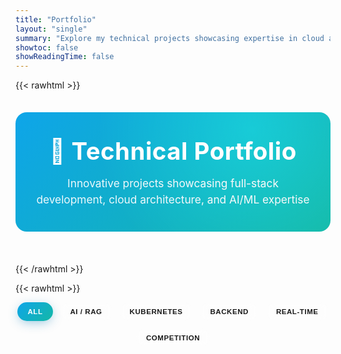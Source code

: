```yaml
---
title: "Portfolio"
layout: "single"
summary: "Explore my technical projects showcasing expertise in cloud architecture, AI/ML, and full-stack development"
showtoc: false
showReadingTime: false
---
```


{{< rawhtml >}}
<style>
:root {
    --gradient-a: #0ea5e9; /* sky-500 */
    --gradient-b: #14b8a6; /* teal-500 */
    --gradient-accent: linear-gradient(135deg, var(--gradient-a) 0%, var(--gradient-b) 100%);
  --glass-bg: rgba(255,255,255,0.55);
  --glass-border: rgba(255,255,255,0.35);
  --glass-shadow: 0 8px 32px rgba(31,38,135,0.12);
  --radius-lg: 18px;
  --radius-sm: 6px;
  --transition: 0.35s cubic-bezier(.34,.9,.41,.99);
}
[data-theme='dark'] :root, body.dark :root { /* fallback if theme toggles add class */ }

body.dark .project-card { background: rgba(20,22,34,0.65); backdrop-filter: blur(14px) saturate(140%); }
body.dark .skills-section { background: rgba(40,44,58,0.55); }

.portfolio-intro {
  text-align:center;
  margin:2.2rem 0 3.2rem;
  padding:2.4rem 2rem;
  background:var(--gradient-accent);
  border-radius:var(--radius-lg);
  color:#fff;
  position:relative;
  overflow:hidden;
}
.portfolio-intro:after{
  content:"";position:absolute;inset:0;background:radial-gradient(circle at 75% 15%,rgba(255,255,255,.35),transparent 60%);mix-blend-mode:overlay;pointer-events:none;
}
.portfolio-intro h2{margin:0 0 1rem;font-size:clamp(2rem,4vw,2.75rem);font-weight:700;letter-spacing:.5px;}
.portfolio-intro p{font-size:1.08rem;opacity:.92;margin:0;max-width:780px;margin-inline:auto;line-height:1.5;}

.toolbar {display:flex;flex-wrap:wrap;gap:.75rem;align-items:center;justify-content:center;margin:0 0 2.2rem;}
.filter-btn{background:var(--code-bg);border:1px solid var(--border);padding:.55rem 1rem;border-radius:30px;font-size:.72rem;letter-spacing:.55px;text-transform:uppercase;cursor:pointer;position:relative;font-weight:600;color:var(--secondary);transition:var(--transition);backdrop-filter:blur(6px);} 
.filter-btn.active,.filter-btn:hover{background:var(--gradient-accent);color:#fff;border-color:transparent;box-shadow:0 4px 18px -3px rgba(4,120,180,.45);} 

/* density toggle removed */

.project-grid{display:grid;grid-template-columns:repeat(auto-fit,minmax(360px,1fr));gap:2.1rem;margin:2.2rem 0;}

.project-card{background:var(--glass-bg);backdrop-filter:blur(18px) saturate(160%);-webkit-backdrop-filter:blur(18px) saturate(160%);border:1px solid var(--glass-border);border-radius:var(--radius-lg);padding:1.9rem 1.75rem;box-shadow:var(--glass-shadow);transition:var(--transition);position:relative;overflow:hidden;isolation:isolate;display:flex;flex-direction:column;min-height:340px;}
.project-card:before{content:"";position:absolute;inset:0;background:linear-gradient(140deg,rgba(255,255,255,.28),rgba(255,255,255,0) 55%);opacity:.55;pointer-events:none;}
.project-card:after{content:"";position:absolute;top:0;left:0;right:0;height:4px;background:linear-gradient(90deg,var(--gradient-a),var(--gradient-b));opacity:.9;}
.project-card:hover{transform:translateY(-6px) scale(1.012);box-shadow:0 18px 55px -15px rgba(0,0,0,.28);}
/* Removed gradient hover effect on titles as requested */
/* .project-card:hover .project-title{background:linear-gradient(90deg,var(--gradient-a),var(--gradient-b));-webkit-background-clip:text;color:transparent;} */

.badge-row{display:flex;flex-wrap:wrap;gap:.4rem;margin-bottom:.9rem;}
.meta-badge{font-size:.62rem;font-weight:700;letter-spacing:.5px;padding:.35rem .55rem;border-radius:6px;text-transform:uppercase;background:linear-gradient(120deg,#313a5c,#1f2435);color:#cbd5e1;border:1px solid #3c4869;box-shadow:0 1px 3px rgba(0,0,0,.4);}
.meta-badge.accent{background:linear-gradient(120deg,var(--gradient-a),var(--gradient-b));color:#fff;border:none;}
.meta-badge.alt{background:#12a34a;border:none;color:#fff;}

.project-header{margin:0 0 1.1rem;}
.project-title{font-size:1.35rem;font-weight:700;margin:0 0 .55rem;color:var(--primary);line-height:1.25;transition:var(--transition);}
.project-description{color:var(--secondary);line-height:1.55;margin-bottom:1.1rem;font-size:.95rem;}

.tech-stack{display:flex;flex-wrap:wrap;gap:.45rem;margin:.75rem 0 1.1rem;}
.tech-badge{background:linear-gradient(135deg,var(--gradient-a),var(--gradient-b));color:#fff;padding:.42rem .75rem;border-radius:18px;font-size:.72rem;font-weight:600;letter-spacing:.3px;box-shadow:0 2px 6px -1px rgba(118,75,162,.45);}

.skills-section{background:var(--code-bg);padding:.85rem .9rem;border-radius:12px;margin-top:auto;border:1px solid var(--border);}
.skills-title{font-weight:600;margin:0 0 .35rem;color:var(--primary);font-size:.75rem;letter-spacing:.6px;text-transform:uppercase;}
.skills-list{color:var(--secondary);font-size:.72rem;line-height:1.35;}

.project-links{display:flex;gap:.75rem;margin-top:1.05rem;flex-wrap:wrap;}
.project-link{display:inline-flex;align-items:center;gap:.5rem;padding:.55rem 1rem;border-radius:9px;text-decoration:none;font-weight:600;font-size:.73rem;letter-spacing:.3px;transition:var(--transition);position:relative;}
.project-link:focus-visible{outline:2px solid var(--gradient-a);outline-offset:2px;}
.github-link{background:var(--code-bg);color:var(--content);border:1px solid var(--border);}
.github-link:hover{background:#333;color:#fff;}
.demo-link{background:var(--gradient-accent);color:#fff;}
.demo-link:hover{transform:translateY(-2px) scale(1.03);} 
.medium-link{background:#12a34a;color:#fff;}
.medium-link:hover{background:#0e8a3e;}

.enter-anim{opacity:0;transform:translateY(18px) scale(.98);}
.enter-anim.visible{opacity:1;transform:translateY(0) scale(1);transition:var(--transition);}

/* compact view removed */

@media (max-width: 860px){
  .project-grid{grid-template-columns:repeat(auto-fit,minmax(260px,1fr));}
}
@media (max-width: 600px){
  .portfolio-intro{padding:1.8rem 1.2rem;}
  .project-grid{gap:1.4rem;}
  .project-card{padding:1.25rem 1.1rem;}
  .project-title{font-size:1.15rem;}
  .tech-badge{font-size:.65rem;padding:.35rem .6rem;}
}
</style>

<div class="portfolio-intro">
    <h2>🚀 Technical Portfolio</h2>
    <p>Innovative projects showcasing full-stack development, cloud architecture, and AI/ML expertise</p>
</div>
{{< /rawhtml >}}

{{< rawhtml >}}
<div class="toolbar" id="portfolioToolbar">
  <button class="filter-btn active" data-filter="all">All</button>
  <button class="filter-btn" data-filter="ai">AI / RAG</button>
  <button class="filter-btn" data-filter="kubernetes">Kubernetes</button>
  <button class="filter-btn" data-filter="backend">Backend</button>
  <button class="filter-btn" data-filter="realtime">Real-time</button>
  <button class="filter-btn" data-filter="competition">Competition</button>
  
</div>
<div class="project-grid">

<div class="project-card enter-anim" data-category="backend kubernetes" data-repo="url-shortener-system-design">
    <div class="project-header">
        <div class="badge-row"><span class="meta-badge accent">Featured</span><span class="meta-badge">K8s</span><span class="meta-badge">Caching</span></div>
        <h3 class="project-title">🔗 Scalable URL Shortener</h3>
    </div>
    
    <div class="project-description">
        A production-ready URL shortener application implementing classic system design patterns. Built with FastAPI and deployed on Kubernetes with MongoDB and Redis for optimal performance and scalability.
    </div>
    
    <div class="tech-stack">
        <span class="tech-badge">FastAPI</span>
        <span class="tech-badge">MongoDB</span>
        <span class="tech-badge">Redis</span>
        <span class="tech-badge">Kubernetes</span>
        <span class="tech-badge">Docker</span>
        <span class="tech-badge">GitHub Actions</span>
    </div>
    
    <div class="skills-section">
        <div class="skills-title">Key Skills Demonstrated:</div>
        <div class="skills-list">System Design • API Development • Containerization • CI/CD • Caching Strategies • Microservices Architecture</div>
    </div>
    
    <div class="project-links">
        <a href="https://github.com/VarunArora14/url-shortener-system-design" class="project-link github-link" target="_blank">
            📂 View Code
        </a>
        <a href="https://medium.com/@varunarora1408/url-shortener-system-design-implementation-part-1-afd97618d917" class="project-link medium-link" target="_blank">
            📖 Part 1 - Architecture
        </a>
        <a href="https://medium.com/@varunarora1408/url-shortener-system-design-implementation-part-2-0bd9b7a27742" class="project-link medium-link" target="_blank">
            📖 Part 2 - Deployment
        </a>
    </div>
</div>

<div class="project-card enter-anim" data-category="ai rag" data-repo="Personal-Blog-Chatbot">
    <div class="project-header">
        <div class="badge-row"><span class="meta-badge accent">Live</span><span class="meta-badge">RAG</span></div>
        <h3 class="project-title">🤖 Personal Blog Chatbot</h3>
    </div>
    
    <div class="project-description">
        An intelligent RAG-powered chatbot that answers questions based on my personal blog content. Features advanced retrieval techniques and provides source attribution for transparency and verification.
    </div>
    
    <div class="tech-stack">
        <span class="tech-badge">Python</span>
        <span class="tech-badge">LangChain</span>
        <span class="tech-badge">Google Gemini</span>
        <span class="tech-badge">RAG</span>
        <span class="tech-badge">Streamlit</span>
        <span class="tech-badge">Vector DB</span>
    </div>
    
    <div class="skills-section">
        <div class="skills-title">Key Skills Demonstrated:</div>
        <div class="skills-list">Advanced RAG • Data Processing • NLP • API Integration • Web Scraping • Deployment</div>
    </div>
    
    <div class="project-links">
        <a href="https://github.com/VarunArora14/Personal-Blog-Chatbot" class="project-link github-link" target="_blank">
            📂 View Code
        </a>
        <a href="https://personal-blog-chatbot.streamlit.app/" class="project-link demo-link" target="_blank">
            🚀 Live Demo
        </a>
        <a href="https://medium.com/@varunarora1408/building-rag-chatbot-on-my-personal-blog-ff89ac772c69" class="project-link medium-link" target="_blank">
            📖 Technical Article
        </a>
    </div>
</div>

<div class="project-card enter-anim" data-category="ai kubernetes rag competition" data-repo="Kubernetes-Documentation-Bot">
    <div class="project-header">
        <div class="badge-row"><span class="meta-badge alt">Competition</span><span class="meta-badge">HyDE</span><span class="meta-badge">QD</span></div>
        <h3 class="project-title">📚 Kubernetes Documentation Bot</h3>
    </div>
    
    <div class="project-description">
        A kubernetes documentation assistant implementing HyDE and Query Decomposition RAG techniques. Submitted to Google Gemini API Developer Competition 2024 for its innovative approach to technical documentation retrieval.
    </div>
    
    <div class="tech-stack">
        <span class="tech-badge">Python</span>
        <span class="tech-badge">LangChain</span>
        <span class="tech-badge">Google Gemini</span>
        <span class="tech-badge">RAG</span>
        <span class="tech-badge">Docker</span>
        <span class="tech-badge">Streamlit</span>
    </div>
    
    <div class="skills-section">
        <div class="skills-title">Key Skills Demonstrated:</div>
        <div class="skills-list">Advanced RAG Techniques • Markdown Processing • Microservices • API Design • Containerization</div>
    </div>
    
    <div class="project-links">
        <a href="https://github.com/VarunArora14/Kubernetes-Documentation-Bot" class="project-link github-link" target="_blank">
            📂 View Code
        </a>
        <a href="https://ai.google.dev/competition/projects/varun-arora" class="project-link demo-link" target="_blank">
            🏆 Competition Entry
        </a>
    </div>
</div>

<div class="project-card enter-anim" data-category="ai rag" data-repo="GenAI-Cookbook">
    <div class="project-header">
        <div class="badge-row"><span class="meta-badge">Playground</span><span class="meta-badge">Agents</span></div>
        <h3 class="project-title">🧠 GenAI Cookbook</h3>
    </div>
    
    <div class="project-description">
        A comprehensive repository of GenAI implementations featuring various RAG techniques, AI agents, and reusable code snippets. Serves as a practical guide for building production-ready GenAI applications.
    </div>
    
    <div class="tech-stack">
        <span class="tech-badge">Python</span>
        <span class="tech-badge">LangChain</span>
        <span class="tech-badge">RAG</span>
        <span class="tech-badge">AI Agents</span>
        <span class="tech-badge">Hugging Face</span>
        <span class="tech-badge">Vector DBs</span>
    </div>
    
    <div class="skills-section">
        <div class="skills-title">Key Skills Demonstrated:</div>
        <div class="skills-list">AI/ML Engineering • Data Pipeline Design • Vector Database Configuration • Agent Orchestration</div>
    </div>
    
    <div class="project-links">
        <a href="https://github.com/VarunArora14/GenAI-Cookbook" class="project-link github-link" target="_blank">
            📂 View Code
        </a>
    </div>
</div>

<div class="project-card enter-anim" data-category="realtime backend" data-repo="vdocs">
    <div class="project-header">
        <div class="badge-row"><span class="meta-badge">Realtime</span><span class="meta-badge">Collab</span></div>
        <h3 class="project-title">📝 vDocs - Collaborative Editor</h3>
    </div>
    
    <div class="project-description">
        A full-stack collaborative document management platform with real-time editing capabilities. Features Google authentication, cross-platform mobile support, and seamless real-time collaboration.
    </div>
    
    <div class="tech-stack">
        <span class="tech-badge">Node.js</span>
        <span class="tech-badge">Flutter</span>
        <span class="tech-badge">Socket.io</span>
        <span class="tech-badge">Google Cloud</span>
        <span class="tech-badge">MongoDB</span>
        <span class="tech-badge">Riverpod</span>
    </div>
    
    <div class="skills-section">
        <div class="skills-title">Key Skills Demonstrated:</div>
        <div class="skills-list">Real-time Systems • Mobile Development • Authentication • State Management • Cloud Integration</div>
    </div>
    
    <div class="project-links">
        <a href="https://github.com/VarunArora14/vdocs" class="project-link github-link" target="_blank">
            📂 View Code
        </a>
    </div>
</div>

</div>
{{< /rawhtml >}}

---

{{< rawhtml >}}
<div style="text-align: center; margin: 3rem 0; padding: 2rem; background: var(--code-bg); border-radius: 15px;">
    <h3 style="margin-bottom: 1rem; color: var(--primary);">💼 Looking for Collaboration?</h3>
    <p style="margin-bottom: 1.5rem; color: var(--secondary);">I'm always interested in discussing new opportunities, technical challenges, and innovative projects.</p>
    <div style="display: flex; gap: 1rem; justify-content: center; flex-wrap: wrap;">
        <a href="https://github.com/VarunArora14" style="display: inline-flex; align-items: center; gap: 0.5rem; padding: 0.8rem 1.5rem; background: #333; color: white; text-decoration: none; border-radius: 8px; font-weight: 500;" target="_blank">
            🔗 GitHub Profile
        </a>
        <a href="https://medium.com/@varunarora1408" style="display: inline-flex; align-items: center; gap: 0.5rem; padding: 0.8rem 1.5rem; background: #12a34a; color: white; text-decoration: none; border-radius: 8px; font-weight: 500;" target="_blank">
            ✍️ Technical Blog
        </a>
        <a href="https://varunarora14.github.io/" style="display: inline-flex; align-items: center; gap: 0.5rem; padding: 0.8rem 1.5rem; background: linear-gradient(135deg, #667eea, #764ba2); color: white; text-decoration: none; border-radius: 8px; font-weight: 500;" target="_blank">
            🌐 Full Blog
        </a>
    </div>
</div>
{{< /rawhtml >}}

{{< rawhtml >}}
<script>
(function(){
    const cards = Array.from(document.querySelectorAll('.project-card'));
    const filterBtns = document.querySelectorAll('.filter-btn');

    // Filtering
    filterBtns.forEach(btn=>btn.addEventListener('click',()=>{
        filterBtns.forEach(b=>b.classList.remove('active'));
        btn.classList.add('active');
        const f = btn.dataset.filter;
        cards.forEach(c=>{
            if(f==='all' || (c.dataset.category||'').includes(f)){
                c.style.display='flex';
                requestAnimationFrame(()=>c.classList.add('visible'));
            } else {
                c.style.display='none';
            }
        });
    }));

    // Entrance animation
    const io = new IntersectionObserver(entries=>{
        entries.forEach(e=>{ if(e.isIntersecting){ e.target.classList.add('visible'); io.unobserve(e.target);} });
    },{threshold:.18});
    cards.forEach(c=>io.observe(c));

    // GitHub stats
    async function fetchRepo(repo){
        try{const r=await fetch(`https://api.github.com/repos/VarunArora14/${repo}`); if(!r.ok) return null; return await r.json();}catch{return null;}
    }
    async function initStats(){
        for(const card of cards){
            const repo = card.dataset.repo; if(!repo) continue;
            const data = await fetchRepo(repo); if(!data) continue;
            const infoBar = document.createElement('div');
            infoBar.className='repo-stats';
            infoBar.style.display='flex';infoBar.style.alignItems='center';infoBar.style.gap='0.85rem';infoBar.style.marginTop='0.85rem';infoBar.style.fontSize='.66rem';infoBar.style.letterSpacing='.5px';infoBar.style.opacity='.85';infoBar.style.flexWrap='wrap';
            infoBar.innerHTML = `<span title="Stars">⭐ ${data.stargazers_count}</span><span title="Last Push">🕒 ${new Date(data.pushed_at).toLocaleDateString(undefined,{month:'short',day:'numeric',year:'numeric'})}</span>`;
            const links = card.querySelector('.project-links');
            if(links) links.parentNode.insertBefore(infoBar, links);
        }
    }
    initStats();
})();
</script>
{{< /rawhtml >}}
